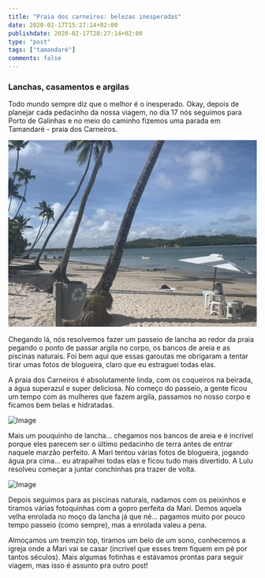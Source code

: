 ```yaml
---
title: "Praia dos carneiros: belezas inesperadas"
date: 2020-02-17T15:27:14+02:00
publishdate: 2020-02-17T20:27:14+02:00
type: "post"
tags: ["tamandaré"]
comments: false
---
```

### Lanchas, casamentos e argilas

Todo mundo sempre diz que o melhor é o inesperado. Okay, depois de planejar cada pedacinho da nossa viagem, no dia 17 nós seguimos para Porto de Galinhas e no meio do caminho fizemos uma parada em Tamandaré - praia dos Carneiros. 

![Image](image0.jpeg "icon")

Chegando lá, nós resolvemos fazer um passeio de lancha ao redor da praia pegando o ponto de passar argila no corpo, os bancos de areia e as piscinas naturais. Foi bem aqui que essas garoutas me obrigaram a tentar tirar umas fotos de blogueira, claro que eu estraguei todas elas. 

A praia dos Carneiros é absolutamente linda, com os coqueiros na beirada, a água superazul e super deliciosa. No começo do passeio, a gente ficou um tempo com as mulheres que fazem argila, passamos no nosso corpo e ficamos bem belas e hidratadas. 

![Image](image.jpeg "icon")

Mais um pouquinho de lancha... chegamos nos bancos de areia e é incrível porque eles parecem ser o último pedacinho de terra antes de entrar naquele marzão perfeito. A Mari tentou várias fotos de blogueira, jogando água pra cima... eu atrapalhei todas elas e ficou tudo mais divertido. A Lulu resolveu começar a juntar conchinhas pra trazer de volta. 

![Image](image2.jpeg "icon")

Depois seguimos para as piscinas naturais, nadamos com os peixinhos e tiramos várias fotoquinhas com a gopro perfeita da Mari. Demos aquela velha enrolada no moço da lancha já que né... pagamos muito por pouco tempo passeio (como sempre), mas a enrolada valeu a pena. 

Almoçamos um tremzin top, tiramos um belo de um sono, conhecemos a igreja onde a Mari vai se casar (incrível que esses trem fiquem em pé por tantos séculos). Mais algumas fotinhas e estávamos prontas para seguir viagem, mas isso é assunto pra outro post!